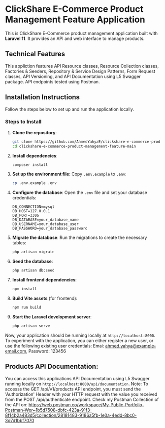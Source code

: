 # ClickShare E-Commerce Product Management Feature Application

This is ClickShare E-Commerce product management application built with **Laravel 11**. It provides an API and web interface to manage products.


## Technical Features

This appliction features API Resource classes, Resource Collection classes, Factories & Seeders, Repository & Service Design Patterns, Form Request classes, API Versioning, and API Documentation using L5 Swagger package.
API endpoints tested using Postman.


## Installation Instructions

Follow the steps below to set up and run the application locally.


### Steps to Install

1. **Clone the repository**:
    ```bash
    git clone https://github.com/AhmedYahyaE/clickshare-e-commerce-product-management-feature.git
    cd clickshare-e-commerce-product-management-feature-main
    ```

2. **Install dependencies**:
    ```bash
    composer install
    ```

3. **Set up the environment file**:
    Copy `.env.example` to `.env`:
    ```bash
    cp .env.example .env
    ```

4. **Configure the database**:
    Open the `.env` file and set your database credentials:
    ```env
    DB_CONNECTION=mysql
    DB_HOST=127.0.0.1
    DB_PORT=3306
    DB_DATABASE=your_database_name
    DB_USERNAME=your_database_user
    DB_PASSWORD=your_database_password
    ```

5. **Migrate the database**:
    Run the migrations to create the necessary tables:
    ```bash
    php artisan migrate
    ```

6. **Seed the database**:
    ```bash
    php artisan db:seed
    ```

7. **Install frontend dependencies**:
    ```bash
    npm install
    ```

8. **Build Vite assets** (for frontend):
    ```bash
    npm run build
    ```

9. **Start the Laravel development server**:
    ```bash
    php artisan serve
    ```

Now, your application should be running locally at `http://localhost:8000`. To experiment with the application, you can either register a new user, or use the following existing user credentials: Emai: ahmed.yahya@example-email.com, Password: 123456

## Products API Documentation:

You can access this applications API Documentation using L5 Swagger running locally on `http://localhost:8000/api/documentation`.
Note: To accesss the GET /api/v1/products API endpoint, you must send the 'Authorization' Header with your HTTP request with the value you received from the POST /api/authenticate endpoint.
Check my Postman Collection of the API on: https://web.postman.co/workspace/My-Public-Portfolio-Postman-Wor~1b5d7508-dbfc-423a-91f3-8f14b2a483d5/collection/28181483-9186a5fb-1e0a-4edd-8bc0-3d7d1bbf7070
